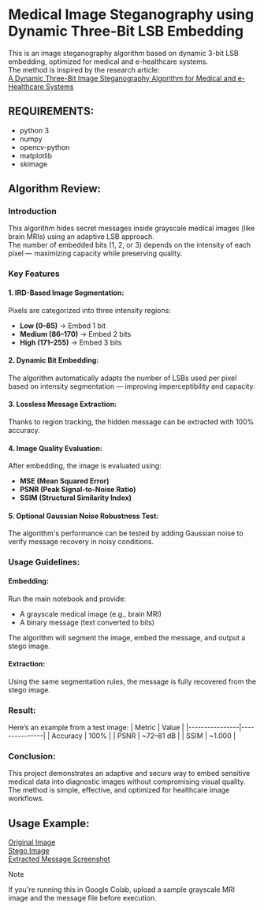 # Medical Image Steganography using Dynamic Three-Bit LSB Embedding
This is an image steganography algorithm based on dynamic 3-bit LSB embedding, optimized for medical and e-healthcare systems.  
The method is inspired by the research article:  
[A Dynamic Three-Bit Image Steganography Algorithm for Medical and e-Healthcare Systems](https://www.researchgate.net/publication/344534131_A_Dynamic_Three-Bit_Image_Steganography_Algorithm_for_Medical_and_e-Healthcare_Systems)
## REQUIREMENTS:
  - python 3
  - numpy
  - opencv-python
  - matplotlib
  - skimage
## Algorithm Review:
### Introduction
This algorithm hides secret messages inside grayscale medical images (like brain MRIs) using an adaptive LSB approach.  
The number of embedded bits (1, 2, or 3) depends on the intensity of each pixel — maximizing capacity while preserving quality.

### Key Features
#### 1. IRD-Based Image Segmentation:
Pixels are categorized into three intensity regions:
- **Low (0–85)** → Embed 1 bit  
- **Medium (86–170)** → Embed 2 bits  
- **High (171–255)** → Embed 3 bits
#### 2. Dynamic Bit Embedding:
The algorithm automatically adapts the number of LSBs used per pixel based on intensity segmentation — improving imperceptibility and capacity.
#### 3. Lossless Message Extraction:
Thanks to region tracking, the hidden message can be extracted with 100% accuracy.
#### 4. Image Quality Evaluation:
After embedding, the image is evaluated using:
- **MSE (Mean Squared Error)**
- **PSNR (Peak Signal-to-Noise Ratio)**
- **SSIM (Structural Similarity Index)**
#### 5. Optional Gaussian Noise Robustness Test:
The algorithm's performance can be tested by adding Gaussian noise to verify message recovery in noisy conditions.
### Usage Guidelines:
#### Embedding:
Run the main notebook and provide:
- A grayscale medical image (e.g., brain MRI)
- A binary message (text converted to bits)

The algorithm will segment the image, embed the message, and output a stego image.
#### Extraction:
Using the same segmentation rules, the message is fully recovered from the stego image.
### Result:
Here’s an example from a test image:
| Metric         | Value         |
|----------------|---------------|
| Accuracy       | 100%          |
| PSNR           | ~72–81 dB     |
| SSIM           | ~1.000        |
### Conclusion:
This project demonstrates an adaptive and secure way to embed sensitive medical data into diagnostic images without compromising visual quality. The method is simple, effective, and optimized for healthcare image workflows.
## Usage Example:

[Original Image](Original_Image.png)  
[Stego Image](Stego_Image.png)  
[Extracted Message Screenshot](Extracted_Message.png)

> [!NOTE]
> If you're running this in Google Colab, upload a sample grayscale MRI image and the message file before execution.

